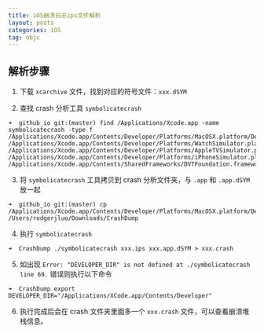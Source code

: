 ```yaml
---
title: iOS崩溃日志ips文件解析
layout: posts
categories: iOS
tag: objc
---
```


## 解析步骤

1. 下载 `xcarchive` 文件，找到对应的符号文件：`xxx.dSYM`
 
2. 查找 crash 分析工具 `symbolicatecrash`

```
➜  github_io git:(master) find /Applications/Xcode.app -name symbolicatecrash -type f
/Applications/Xcode.app/Contents/Developer/Platforms/MacOSX.platform/Developer/iOSSupport/Library/PrivateFrameworks/DVTFoundation.framework/Versions/A/Resources/symbolicatecrash
/Applications/Xcode.app/Contents/Developer/Platforms/WatchSimulator.platform/Developer/Library/PrivateFrameworks/DVTFoundation.framework/symbolicatecrash
/Applications/Xcode.app/Contents/Developer/Platforms/AppleTVSimulator.platform/Developer/Library/PrivateFrameworks/DVTFoundation.framework/symbolicatecrash
/Applications/Xcode.app/Contents/Developer/Platforms/iPhoneSimulator.platform/Developer/Library/PrivateFrameworks/DVTFoundation.framework/symbolicatecrash
/Applications/Xcode.app/Contents/SharedFrameworks/DVTFoundation.framework/Versions/A/Resources/symbolicatecrash
```

3. 将 `symbolicatecrash` 工具拷贝到 crash 分析文件夹，与 `.app` 和 `.app.dSYM` 放一起

```
➜  github_io git:(master) cp /Applications/Xcode.app/Contents/Developer/Platforms/MacOSX.platform/Developer/iOSSupport/Library/PrivateFrameworks/DVTFoundation.framework/Versions/A/Resources/symbolicatecrash /Users/rodgerjluo/Downloads/CrashDump
```

4. 执行 `symbolicatecrash`

```
➜  CrashDump ./symbolicatecrash xxx.ips xxx.app.dSYM > xxx.crash
```

5. 如出现 `Error: "DEVELOPER_DIR" is not defined at ./symbolicatecrash line 69.` 错误则执行以下命令

```
➜  CrashDump export DEVELOPER_DIR="/Applications/XCode.app/Contents/Developer"
```

6. 执行完成后会在 crash 文件夹里面多一个 `xxx.crash` 文件，可以查看崩溃堆栈信息。